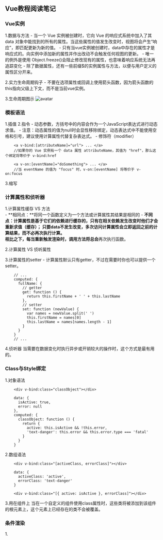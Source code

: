
## Vue教程阅读笔记

### Vue实例
1.数据与方法
    - 当一个 Vue 实例被创建时，它向 Vue 的响应式系统中加入了其 data 对象中能找到的所有的属性。当这些属性的值发生改变时，视图将会产生“响应”，即匹配更新为新的值。
    - 只有当vue实例被创建时，data中存在的属性才是响应式的。向实例中添加新的属性并作出改动不会触发任何视图的更新。
    - 唯一的例外是使用 Object.freeze()会阻止修改现有的属性，也意味着响应系统无法再追踪变化
    - 除了数据属性，还有一些前缀$的实例属性与方法，以便与用户定义的属性区分开来。

2.实力生命周期钩子
    - 不要在选项属性或回调上使用箭头函数，因为箭头函数的this指向父级上下文，而不是当前vue实例。

3.生命周期图示
![avatar](src/assets/lifecycle.png)



### 模板语法
1.插值
2.指令
    - 动态参数，方括号中的内容会作为一个JavaScript表达式进行动态求值。
    - 注意：动态属性的值为null时会显性移除绑定，动态表达式中不能使用空格和引号，建议使用计算属性代替复杂表达式。
    - 修饰符（modifier）

        <a v-bind:[attributeName]="url"> ... </a>
        //如果你的 Vue 实例有一个 data 属性 attributeName，其值为 "href"，那么这个绑定将等价于 v-bind:href

        <a v-on:[eventName]="doSomething"> ... </a>
        //当 eventName 的值为 "focus" 时，v-on:[eventName] 将等价于 v-on:focus
3.缩写



### 计算属性和侦听器
1.计算属性缓存 VS 方法  <br />
    - **相同点：**将同一个函数定义为一个方法或计算属性其结果是相同的
    - **不同点：**计算属性是基于它们的依赖进行缓存的，只有在相关依赖发生改变时他们才会重新求值（缓存）；
                 只要data不发生改变，多次访问计算属性会立即返回之前的计算结果，而不必再次执行计算。  <br />
                 相比之下，每当重新触发渲染时，调用方法将**总会**再次执行函数。

2.计算属性 VS 侦听属性

3.计算属性的setter
    - 计算属性默认只有getter，不过在需要时你也可以提供一个setter。

        // ...
        computed: {
          fullName: {
            // getter
            get: function () {
              return this.firstName + ' ' + this.lastName
            },
            // setter
            set: function (newValue) {
              var names = newValue.split(' ')
              this.firstName = names[0]
              this.lastName = names[names.length - 1]
            }
          }
        }
        // ...

4.侦听器
当需要在数据变化时执行异步或开销较大的操作时，这个方式是最有用的。



### Class与Style绑定
1.对象语法

        <div v-bind:class="classObject"></div>

        data: {
          isActive: true,
          error: null
        },
        computed: {
          classObject: function () {
            return {
              active: this.isActive && !this.error,
              'text-danger': this.error && this.error.type === 'fatal'
            }
          }
        }

2.数组语法

        <div v-bind:class="[activeClass, errorClass]"></div>

        data: {
          activeClass: 'active',
          errorClass: 'text-danger'
        }

        <div v-bind:class="[{ active: isActive }, errorClass]"></div>

3.用在组件上
当在一个自定义的组件使用class属性时，这些类将被添加到该组件的根元素上，这个元素上已经存在的类不会被覆盖。



### 条件渲染
1.<template>可以当做不可见的包裹元素，在该元素上使用v-if指令可以条件渲染一组内容

        <template v-if="ok">
          <h1>Title</h1>
          <p>Paragraph 1</p>
          <p>Paragraph 2</p>
        </template>

2.Vue 会尽可能高效地渲染元素，通常会复用已有元素而不是从头开始渲染。这么做除了使 Vue 变得非常快之外，还有其它一些好处。

        <template v-if="loginType === 'username'">
          <label>Username</label>
          <input placeholder="Enter your username">
        </template>
        <template v-else>
          <label>Email</label>
          <input placeholder="Enter your email address">
        </template>

那么在上面的代码中切换 loginType 将不会清除用户已经输入的内容。因为两个模板使用了相同的元素，<input> 不会被替换掉——仅仅是替换了它的 placeholder。

但是在实际需求中，如果需要表达“这两个元素是完全独立的，不要复用它们”，只需要添加具有唯一值的key属性即可。

3.注意**v-show指令不支持<template>元素**，也不支持v-else。

4.v-if VS v-show <br />
    - v-if是“真正”的条件渲染，因为它会确保在切换过程中条件块内的事件监听器和子组件适当的被销毁和重建。
    - v-if也是惰性的：如果在初始渲染时条件为假，则什么也不做直到条件第一次变为真时，才会开始渲染条件块。
    - v-show不论初始条件是什么，元素总是会被渲染，并且只是简单的基于css进行切换。

一般来说，*v-if*具有更高的切换开销，而v-show有更高的初始渲染开销。因此：
    - 如果需要频繁切换，使用v-show较好；
    - 如果在运行时条件很少改变，则使用v-if较好。

5.**不推荐同时使用v-for和v-if，但是当它们一起使用时，v-for优先级更高**



### 列表渲染
1.遍历数组和对象属性

        <div v-for="item in items"></div>

        <div v-for="item of items"></div>

        <div v-for="(value, key, index) in object">
          {{ index }}. {{ key }}: {{ value }}
        </div>

> 在遍历对象时，是按 Object.keys() 的结果遍历，但是不能保证它的结果在不同的 JavaScript 引擎下是一致的。

2.“就地复用”策略
当 Vue.js 用 v-for 正在更新已渲染过的元素列表时，它默认用“就地复用”策略。
如果数据项的顺序被改变，Vue 将不会移动 DOM 元素来匹配数据项的顺序， 而是简单复用此处每个元素，并且确保它在特定索引下显示已被渲染过的每个元素。

因此建议在使用v-for时提供key属性，除非遍历输出的DOM内容非常简单，或者是刻意依赖默认行为以获取性能上的提升。

3.数组的变异方法
变异方法（mutation method）会改变被这些方法调用的原始数组

    - push()            // 末尾添加一个或多个元素,返回新的长度
    - pop()             // 删除并返回数组的最后一个元素
    - shift()           // 删除并返回数组的第一个元素
    - unshift()         // 开头添加一个或更多元素,并返回新的长度
    - **splice()**      // 向/从数组中添加/删除项目,然后返回被删除的项目
    - sort()            // 默认是升序排序,如果想按照其他标准进行排序,就需要提供比较函数
    - reverse()         // 颠倒数组中元素的顺序

非变异方法（non-mutating method）不会改变原始数组，总是返回一个新数组。

    - filter()          // 返回通过过滤的元素数组
    - concat()          // 连接两个或多个数组
    - slice(start,end)  // 从已有的数组中返回选定的元素

此时用含有相同元素的数组去替换原来的数组是非常高效的操作，Vue不会完全丢弃现有的DOM，并重新渲染整个列表。

        example1.items = example1.items.filter(function (item) {
          return item.message.match(/Foo/)
        })




















